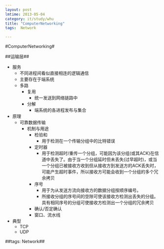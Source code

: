 ```yaml
---
layout: post
lmtime: 2013-05-04
category: it/study/whu
title: "ComputerNetworking"
tags:  Network

---
```

#ComputerNetworking#



##运输层##
* 服务
  * 不同进程间看似直接相连的逻辑通信
  * 主要存在于端系统
  * 多路
    * 复用
      * 统一发送到网络链路中
    * 分解
      * 端系统的各进程发布与集合
* 原理
  * 可靠数据传输
    * 机制与用途
      * 检验和
        * 用于检测在一个传输分组中的比特错误
      * 定时器
        * 用于检测超时/重传一个分组，可能因为该分组(或其ACK)在信道中丢失了。由于当一个分组延时但未丢失(过早超时)，或当一个分组已被接收方收到但从接收方到发送方的ACK丢失时，可能产生超时事件，所以接收方可能会收到一个分组的多个冗余拷贝
      * 序号
        * 用于为从发送方流向接收方的数据分组按顺序编号。
        * 所接收分组的序号间的空隙可使该接收方检测出丢失的分组。具有相同序号的分组可使接收方检测出一个分组的冗余拷贝
      * 确认/否定确认
      * 窗口、流水线
* 典型
  * TCP
  * UDP



##tags: Network##

